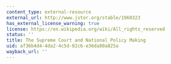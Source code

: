 ```yaml
---
content_type: external-resource
external_url: http://www.jstor.org/stable/1960323
has_external_license_warning: true
license: https://en.wikipedia.org/wiki/All_rights_reserved
status: ''
title: The Supreme Court and National Policy Making
uid: af36b4d4-4da2-4c5d-82c6-e36da80a825a
wayback_url: ''
---
```

